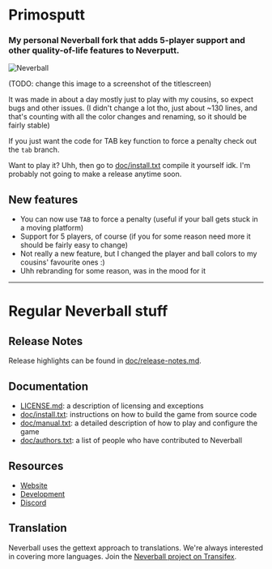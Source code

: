# Primosputt
### My personal Neverball fork that adds 5-player support and other quality-of-life features to Neverputt.

![Neverball](https://neverball.org/images/shots/01-neverball-easy/easy-07-01.jpg)

(TODO: change this image to a screenshot of the titlescreen)

It was made in about a day mostly just to play with my cousins, so expect bugs and other issues.
(I didn't change a lot tho, just about ~130 lines, and that's counting with all the color changes and renaming, so it should be fairly stable)

If you just want the code for TAB key function to force a penalty check out the `tab` branch.

Want to play it? Uhh, then go to [doc/install.txt](doc/install.txt) compile it yourself idk. I'm probably not going to make a release anytime soon.

## New features

- You can now use `TAB` to force a penalty (useful if your ball gets stuck in a moving platform)
- Support for 5 players, of course (if you for some reason need more it should be fairly easy to change)
- Not really a new feature, but I changed the player and ball colors to my cousins' favourite ones :)
- Uhh rebranding for some reason, was in the mood for it

---
# Regular Neverball stuff

## Release Notes

Release highlights can be found in [doc/release-notes.md](doc/release-notes.md).

## Documentation

* [LICENSE.md](LICENSE.md): a description of licensing and exceptions
* [doc/install.txt](doc/install.txt): instructions on how to build the
  game from source code
* [doc/manual.txt](doc/manual.txt): a detailed description of how to
  play and configure the game
* [doc/authors.txt](doc/authors.txt): a list of people who have
  contributed to Neverball

## Resources

* [Website](https://neverball.org/)
* [Development](http://github.com/Neverball)
* [Discord](https://discord.gg/HhMfr4N6H6)

## Translation

Neverball uses the gettext approach to translations. We're always
interested in covering more languages. Join the
[Neverball project on Transifex](https://www.transifex.com/neverball/neverball/).
